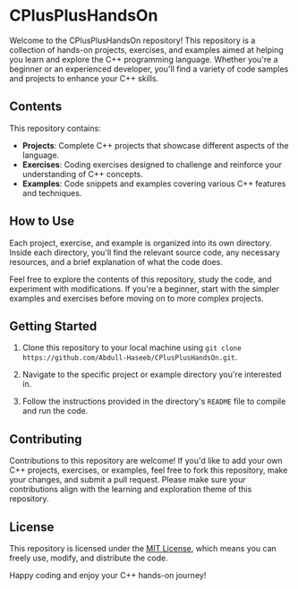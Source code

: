 # CPlusPlusHandsOn

Welcome to the CPlusPlusHandsOn repository! This repository is a collection of hands-on projects, exercises, and examples aimed at helping you learn and explore the C++ programming language. Whether you're a beginner or an experienced developer, you'll find a variety of code samples and projects to enhance your C++ skills.

## Contents

This repository contains:

- **Projects**: Complete C++ projects that showcase different aspects of the language.
- **Exercises**: Coding exercises designed to challenge and reinforce your understanding of C++ concepts.
- **Examples**: Code snippets and examples covering various C++ features and techniques.

## How to Use

Each project, exercise, and example is organized into its own directory. Inside each directory, you'll find the relevant source code, any necessary resources, and a brief explanation of what the code does.

Feel free to explore the contents of this repository, study the code, and experiment with modifications. If you're a beginner, start with the simpler examples and exercises before moving on to more complex projects.

## Getting Started

1. Clone this repository to your local machine using `git clone https://github.com/Abdull-Haseeb/CPlusPlusHandsOn.git`.

2. Navigate to the specific project or example directory you're interested in.

3. Follow the instructions provided in the directory's `README` file to compile and run the code.

## Contributing

Contributions to this repository are welcome! If you'd like to add your own C++ projects, exercises, or examples, feel free to fork this repository, make your changes, and submit a pull request. Please make sure your contributions align with the learning and exploration theme of this repository.

## License

This repository is licensed under the [MIT License](LICENSE), which means you can freely use, modify, and distribute the code.

Happy coding and enjoy your C++ hands-on journey!
